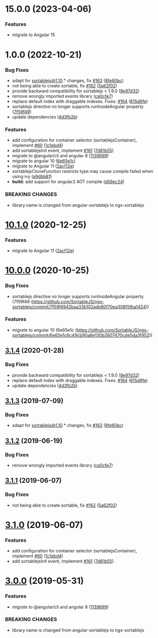 # 15.0.0 (2023-04-06)

### Features

* migrate to Angular 15 

# 1.0.0 (2022-10-21)


### Bug Fixes

* adapt for sortablejs@1.10.* changes, fix [#163](https://github.com/MrPhelko/ngx-sortablejs/issues/163) ([8fe60bc](https://github.com/MrPhelko/ngx-sortablejs/commit/8fe60bc05e238a98518295d930f528aeee1c3223))
* not being able to create sortable, fix [#162](https://github.com/MrPhelko/ngx-sortablejs/issues/162) ([5a62f02](https://github.com/MrPhelko/ngx-sortablejs/commit/5a62f0247c46d135e142df834445151bc7d03dba))
* provide backward compatibility for sortablejs < 1.9.0 ([8e97d32](https://github.com/MrPhelko/ngx-sortablejs/commit/8e97d32a7b06e013d2fde8283f40665ea9f07205))
* remove wrongly imported events library ([ca0cfe7](https://github.com/MrPhelko/ngx-sortablejs/commit/ca0cfe702e6fff6f118ec2b8a5fb59ec0ed1f954))
* replace default index with draggable indexes. Fixes: [#164](https://github.com/MrPhelko/ngx-sortablejs/issues/164) ([615d9fe](https://github.com/MrPhelko/ngx-sortablejs/commit/615d9fe62a1d4c07a2baed98714af12b845e9bc6))
* sortablejs directive no longer supports runInsideAngular property ([7f59f49](https://github.com/MrPhelko/ngx-sortablejs/commit/7f59f4942baa33b102ade80f70ea308f5fba1424))
* update dependencies ([4d3fb2b](https://github.com/MrPhelko/ngx-sortablejs/commit/4d3fb2b9d3fc8be15348cfa7c630b4f1cd34c8bb))


### Features

* add configuration for container selector (sortablejsContainer), implement [#60](https://github.com/MrPhelko/ngx-sortablejs/issues/60) ([1c1ebd4](https://github.com/MrPhelko/ngx-sortablejs/commit/1c1ebd4bf79e855aa90b2f6f0bb43e9b6ab0f052))
* add sortablejsInit event, implement [#161](https://github.com/MrPhelko/ngx-sortablejs/issues/161) ([7d81b55](https://github.com/MrPhelko/ngx-sortablejs/commit/7d81b55e4fe7fb987596c0b093989137e2c4bba1))
* migrate to @angular/cli and angular 8 ([1139699](https://github.com/MrPhelko/ngx-sortablejs/commit/11396994e12bb43a028c66cb753226ca4a37435d))
* migrate to angular 10 ([6e65e1c](https://github.com/MrPhelko/ngx-sortablejs/commit/6e65e1c6c49cb90a8e130b2607470cde5da3f952))
* migrate to Angular 11 ([2acf12e](https://github.com/MrPhelko/ngx-sortablejs/commit/2acf12e239e3f97ef4c26ea52295ae4007197798))
* sortablejsCloneFunction restricts type may cause compile failed when using ivy ([a9dbb81](https://github.com/MrPhelko/ngx-sortablejs/commit/a9dbb81efbab7d740f177635738990e0c7a4d34e))
* **build:** add support for angular2 AOT compile ([d58ec24](https://github.com/MrPhelko/ngx-sortablejs/commit/d58ec24f9d8249081ee342f7dd016565f8ae0332))


### BREAKING CHANGES

* library name is changed from angular-sortablejs to ngx-sortablejs

# [10.1.0](https://github.com/SortableJS/ngx-sortablejs/compare/v10.0.0...v10.1.0) (2020-12-25)


### Features

* migrate to Angular 11 ([2acf12e](https://github.com/SortableJS/ngx-sortablejs/commit/2acf12e239e3f97ef4c26ea52295ae4007197798))

# [10.0.0](https://github.com/SortableJS/ngx-sortablejs/compare/v3.1.4...v10.0.0) (2020-10-25)

### Bug Fixes

* sortablejs directive no longer supports runInsideAngular property (7f59f49 (https://github.com/SortableJS/ngx-sortablejs/commit/7f59f4942baa33b102ade80f70ea308f5fba1424))

### Features

* migrate to angular 10 (6e65e1c (https://github.com/SortableJS/ngx-sortablejs/commit/6e65e1c6c49cb90a8e130b2607470cde5da3f952))

## [3.1.4](https://github.com/SortableJS/angular-sortablejs/compare/v3.1.3...v3.1.4) (2020-01-28)


### Bug Fixes

* provide backward compatibility for sortablejs < 1.9.0 ([8e97d32](https://github.com/SortableJS/angular-sortablejs/commit/8e97d32a7b06e013d2fde8283f40665ea9f07205))
* replace default index with draggable indexes. Fixes: [#164](https://github.com/SortableJS/angular-sortablejs/issues/164) ([615d9fe](https://github.com/SortableJS/angular-sortablejs/commit/615d9fe62a1d4c07a2baed98714af12b845e9bc6))
* update dependencies ([4d3fb2b](https://github.com/SortableJS/angular-sortablejs/commit/4d3fb2b9d3fc8be15348cfa7c630b4f1cd34c8bb))

## [3.1.3](https://github.com/SortableJS/angular-sortablejs/compare/v3.1.2...v3.1.3) (2019-07-09)


### Bug Fixes

* adapt for sortablejs@1.10.* changes, fix [#163](https://github.com/SortableJS/angular-sortablejs/issues/163) ([8fe60bc](https://github.com/SortableJS/angular-sortablejs/commit/8fe60bc))

## [3.1.2](https://github.com/SortableJS/angular-sortablejs/compare/v3.1.1...v3.1.2) (2019-06-19)


### Bug Fixes

* remove wrongly imported events library ([ca0cfe7](https://github.com/SortableJS/angular-sortablejs/commit/ca0cfe7))

## [3.1.1](https://github.com/SortableJS/angular-sortablejs/compare/v3.1.0...v3.1.1) (2019-06-07)


### Bug Fixes

* not being able to create sortable, fix [#162](https://github.com/SortableJS/angular-sortablejs/issues/162) ([5a62f02](https://github.com/SortableJS/angular-sortablejs/commit/5a62f02))

# [3.1.0](https://github.com/SortableJS/angular-sortablejs/compare/v3.0.0...v3.1.0) (2019-06-07)


### Features

* add configuration for container selector (sortablejsContainer), implement [#60](https://github.com/SortableJS/angular-sortablejs/issues/60) ([1c1ebd4](https://github.com/SortableJS/angular-sortablejs/commit/1c1ebd4))
* add sortablejsInit event, implement [#161](https://github.com/SortableJS/angular-sortablejs/issues/161) ([7d81b55](https://github.com/SortableJS/angular-sortablejs/commit/7d81b55))

# [3.0.0](https://github.com/SortableJS/angular-sortablejs/compare/v2.7.0...v3.0.0) (2019-05-31)


### Features

* migrate to @angular/cli and angular 8 ([1139699](https://github.com/SortableJS/angular-sortablejs/commit/1139699))


### BREAKING CHANGES

* library name is changed from angular-sortablejs to ngx-sortablejs
